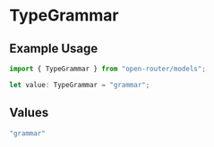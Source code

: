 # TypeGrammar

## Example Usage

```typescript
import { TypeGrammar } from "open-router/models";

let value: TypeGrammar = "grammar";
```

## Values

```typescript
"grammar"
```
